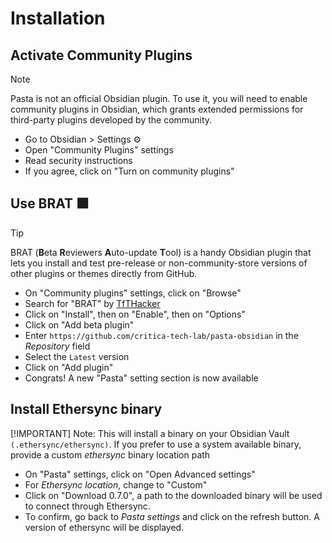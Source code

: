 # Installation

## Activate Community Plugins

> [!NOTE]
> Pasta is not an official Obsidian plugin. To use it, you will need to enable community plugins in Obsidian, which grants extended permissions for third-party plugins developed by the community.

- Go to Obsidian > Settings ⚙️
- Open "Community Plugins" settings
- Read security instructions
- If you agree, click on "Turn on community plugins"

## Use BRAT 🟩

> [!TIP]
> BRAT (**B**eta **R**eviewers **A**uto-update **T**ool) is a handy Obsidian plugin that lets you install and test pre-release or non-community-store versions of other plugins or themes directly from GitHub.

- On "Community plugins" settings, click on "Browse"
- Search for "BRAT" by [TfTHacker](https://tfthacker.com/BRAT)
- Click on "Install", then on "Enable", then on "Options"
- Click on "Add beta plugin"
- Enter `https://github.com/critica-tech-lab/pasta-obsidian` in the _Repository_ field
- Select the `Latest` version
- Click on "Add plugin"
- Congrats! A new "Pasta" setting section is now available

## Install Ethersync binary

[!IMPORTANT]
Note: This will install a binary on your Obsidian Vault `(.ethersync/ethersync)`. If you prefer to use a system available binary, provide a custom _ethersync_ binary location path

- On "Pasta" settings, click on "Open Advanced settings"
- For _Ethersync location_, change to "Custom"
- Click on "Download 0.7.0", a path to the downloaded binary will be used to connect through Ethersync.
- To confirm, go back to _Pasta settings_ and click on the refresh button. A version of ethersync will be displayed.
